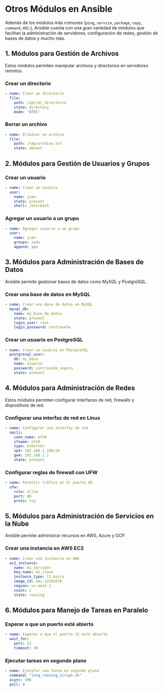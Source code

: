 # Otros Módulos en Ansible

Además de los módulos más comunes (`ping`, `service`, `package`, `copy`, `command`, etc.), Ansible cuenta con una gran variedad de módulos que facilitan la administración de servidores, configuración de redes, gestión de bases de datos y mucho más.

## 1. Módulos para Gestión de Archivos
Estos módulos permiten manipular archivos y directorios en servidores remotos.

### Crear un directorio
```yaml
- name: Crear un directorio
  file:
    path: /opt/mi_directorio
    state: directory
    mode: '0755'
```

### Borrar un archivo
```yaml
- name: Eliminar un archivo
  file:
    path: /tmp/archivo.txt
    state: absent
```

## 2. Módulos para Gestión de Usuarios y Grupos

### Crear un usuario
```yaml
- name: Crear un usuario
  user:
    name: juan
    state: present
    shell: /bin/bash
```

### Agregar un usuario a un grupo
```yaml
- name: Agregar usuario a un grupo
  user:
    name: juan
    groups: sudo
    append: yes
```

## 3. Módulos para Administración de Bases de Datos
Ansible permite gestionar bases de datos como MySQL y PostgreSQL.

### Crear una base de datos en MySQL
```yaml
- name: Crear una base de datos en MySQL
  mysql_db:
    name: mi_base_de_datos
    state: present
    login_user: root
    login_password: contraseña
```

### Crear un usuario en PostgreSQL
```yaml
- name: Crear un usuario en PostgreSQL
  postgresql_user:
    db: mi_base
    name: usuario
    password: contraseña_segura
    state: present
```

## 4. Módulos para Administración de Redes
Estos módulos permiten configurar interfaces de red, firewalls y dispositivos de red.

### Configurar una interfaz de red en Linux
```yaml
- name: Configurar una interfaz de red
  nmcli:
    conn_name: eth0
    ifname: eth0
    type: ethernet
    ip4: 192.168.1.100/24
    gw4: 192.168.1.1
    state: present
```

### Configurar reglas de firewall con UFW
```yaml
- name: Permitir tráfico en el puerto 80
  ufw:
    rule: allow
    port: 80
    proto: tcp
```

## 5. Módulos para Administración de Servicios en la Nube
Ansible permite administrar recursos en AWS, Azure y GCP.

### Crear una instancia en AWS EC2
```yaml
- name: Crear una instancia en AWS
  ec2_instance:
    name: mi_servidor
    key_name: mi_clave
    instance_type: t2.micro
    image_id: ami-12345678
    region: us-east-1
    count: 1
    state: running
```

## 6. Módulos para Manejo de Tareas en Paralelo

### Esperar a que un puerto esté abierto
```yaml
- name: Esperar a que el puerto 22 esté abierto
  wait_for:
    port: 22
    timeout: 30
```

### Ejecutar tareas en segundo plano
```yaml
- name: Ejecutar una tarea en segundo plano
  command: "long_running_script.sh"
  async: 300
  poll: 0
```
